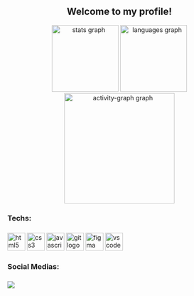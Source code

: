 <h2 align="center">Welcome to my profile!</h2>

<div align="center">
 <img src="https://github-readme-stats.vercel.app/api?username=VanderleyOliveira&hide_title=false&hide_rank=false&show_icons=true&include_all_commits=true&count_private=true&disable_animations=false&theme=gotham&locale=en&hide_border=false&border_color=17483F&order=1" height="150" alt="stats graph"  />
  <img src="https://github-readme-stats.vercel.app/api/top-langs?username=VanderleyOliveira&locale=en&hide_title=false&layout=compact&card_width=320&langs_count=5&theme=gotham&hide_border=false&border_color=17483F&order=2" height="150" alt="languages graph"  />
  <img src="https://github-readme-activity-graph.vercel.app/graph?username=VanderleyOliveira&radius=8&theme=gotham&area=true&order=5" height="248" alt="activity-graph graph"  />
</div>

###

<h3 align="left">Techs:</h3>

###

<div align="left">
  <img src="https://skillicons.dev/icons?i=html" height="40" alt="html5 logo"  />
  <img src="https://skillicons.dev/icons?i=css" height="40" alt="css3 logo"  />
  <img src="https://skillicons.dev/icons?i=js" height="40" alt="javascript logo"  />
  <img src="https://skillicons.dev/icons?i=git" height="40" alt="git logo"  />
  <img src="https://skillicons.dev/icons?i=figma" height="40" alt="figma logo"  />
  <img src="https://skillicons.dev/icons?i=vscode" height="40" alt="vscode logo"  />
</div>

###

<h3 align="left">Social Medias:</h3>

###

<div align="left">
  <a href="https://www.linkedin.com/in/vanderley-oliveira/" target="_blank">
    <img src="https://img.shields.io/badge/-LinkedIn-000?style=for-the-badge&logo=linkedin&logoColor=blue" />
  </a>
</div>
